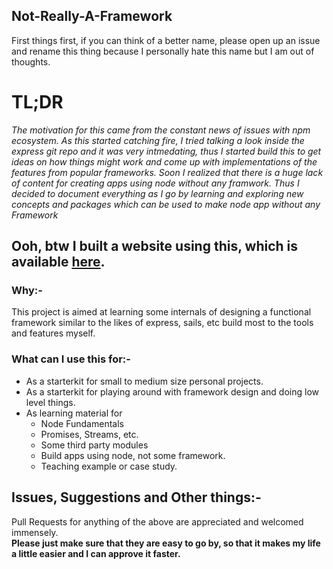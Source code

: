 ## Not-Really-A-Framework
First things first, if you can think of a better name, please open up an issue and rename this thing because I personally hate this name but I am out of thoughts.   

# TL;DR
*The motivation for this came from the constant news of issues with npm ecosystem. As this started catching fire, I tried talking a look inside the express git repo and it was very intmedating, thus I started build this to get ideas on how things might work and come up with implementations of the features from popular frameworks. Soon I realized that there is a huge lack of content for creating apps using node without any framwork. Thus I decided to document everything as I go by learning and exploring new concepts and packages which can be used to make node app without any Framework*

## Ooh, btw I built a website using this, which is available [here](https://intense-dusk-47643.herokuapp.com/).

### Why:-
This project is aimed at learning some internals of designing a functional framework similar to the likes of express, sails, etc build most to the tools and features myself.

### What can I use this for:-
* As a starterkit for small to medium size personal projects.
* As a starterkit for playing around with framework design and doing low level things.
* As learning material for
    * Node Fundamentals
    * Promises, Streams, etc.
    * Some third party modules
    * Build apps using node, not some framework.
    * Teaching example or case study.

## Issues, Suggestions and Other things:-
Pull Requests for anything of the above are appreciated and welcomed immensely.   
**Please just make sure that they are easy to go by, so that it makes my life a little easier and I can approve it faster.**